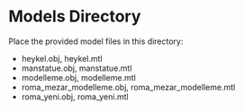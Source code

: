 # Models Directory

Place the provided model files in this directory:
- heykel.obj, heykel.mtl
- manstatue.obj, manstatue.mtl
- modelleme.obj, modelleme.mtl
- roma_mezar_modelleme.obj, roma_mezar_modelleme.mtl
- roma_yeni.obj, roma_yeni.mtl
